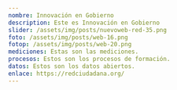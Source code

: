 ```yaml
---
nombre: Innovación en Gobierno
description: Este es Innovación en Gobierno
slider: /assets/img/posts/nuevoweb-red-35.png
foto: /assets/img/posts/web-16.png
fotop: /assets/img/posts/web-20.png
mediciones: E﻿stas son las mediciones.
procesos: E﻿stos son los procesos de formación.
datos: E﻿stos son los datos abiertos.
enlace: https://redciudadana.org/
---
```

